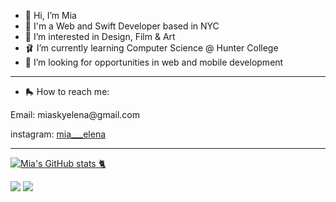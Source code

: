 
- 🎀 Hi, I’m Mia
- 🦩 I'm a Web and Swift Developer based in NYC
- 💮 I’m interested in Design, Film & Art 
- 🩰  I’m currently learning Computer Science @ Hunter College
- 📱 I’m looking for opportunities in web and mobile development 

<hr>

- 🛼 How to reach me: 
<p>Email: miaskyelena@gmail.com</p>
<p>instagram: <a href="https://www.instagram.com/mia___elena/">mia___elena</a></p>

<hr>

[![Mia's GitHub stats 🐈](https://github-readme-stats.vercel.app/api?username=miaskyelena&theme=nightowl&show_icons=true)]([https://github.com/anuraghazra/github-readme-stats](https://github.com/miaskyelena))


 <img src= "https://res.cloudinary.com/crunchbase-production/image/upload/c_lpad,f_auto,q_auto:eco,dpr_1/wfsonfv0p92plryzwijf)7">
 <img src= "https://prd-sc101-cdn.rtx.com/-/media/rtx/news-images/2020/08/04/girls-who-code/gwc-video-thumb.jpg?rev=684e0dda56dc457f85db8403fc5a6a77">

<!---
miaskyelena/miaskyelena is a ✨ special ✨ repository because its `README.md` (this file) appears on your GitHub profile.
You can click the Preview link to take a look at your changes.
--->
